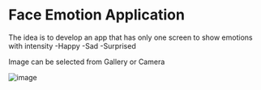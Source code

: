 # Face Emotion Application
The idea is to develop an app that has only one screen to show emotions with intensity 
-Happy
-Sad
-Surprised  


Image can be selected from Gallery or Camera


![image](https://github.com/OmarAhmed8581/Face-Emotion-Application/assets/53855546/47baf653-0dd9-45c5-83c3-00d67b3b34be)


